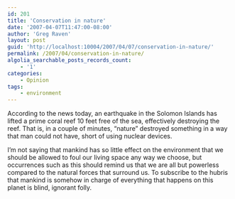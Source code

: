 ```yaml
---
id: 201
title: 'Conservation in nature'
date: '2007-04-07T11:47:00-08:00'
author: 'Greg Raven'
layout: post
guid: 'http://localhost:10004/2007/04/07/conservation-in-nature/'
permalink: /2007/04/conservation-in-nature/
algolia_searchable_posts_records_count:
    - '1'
categories:
    - Opinion
tags:
    - environment
---
```


According to the news today, an earthquake in the Solomon Islands has lifted a prime coral reef 10 feet free of the sea, effectively destroying the reef. That is, in a couple of minutes, “nature” destroyed something in a way that man could not have, short of using nuclear devices.  
  
I’m not saying that mankind has so little effect on the environment that we should be allowed to foul our living space any way we choose, but occurrences such as this should remind us that we are all but powerless compared to the natural forces that surround us. To subscribe to the hubris that mankind is somehow in charge of everything that happens on this planet is blind, ignorant folly.